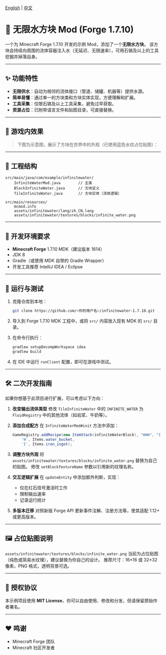 [English](READMEen.md) | [中文](README.md)

# 🌊 无限水方块 Mod (Forge 1.7.10)

一个为 Minecraft Forge 1.7.10 开发的示例 Mod，添加了一个**无限水方块**。
该方块会持续向周围的流体容器注入水（无延迟、无限速率），可用石镐及以上的工具挖掘并掉落自身。

-----

## ✨ 功能特性

- **无限供水**：自动为相邻的流体接口（管道、储罐、机器等）提供水源。
- **简单易懂**：通过单一的方块类和方块实体实现，方便理解和扩展。
- **工具采集**：仅限石镐及以上工具采集，避免过早获取。
- **资源占位**：已附带语言文件和贴图目录，可直接替换。

-----

## 📸 游戏内效果

> 下图为示意图，展示了方块在世界中的外观（已使用蓝色水纹占位贴图）：

-----

## 📂 工程结构

```
src/main/java/com/example/infinitewater/
    InfiniteWaterMod.java        // 主类
    BlockInfiniteWater.java      // 方块定义
    TileInfiniteWater.java       // 方块实体（流体逻辑）

src/main/resources/
    mcmod.info
    assets/infinitewater/lang/zh_CN.lang
    assets/infinitewater/textures/blocks/infinite_water.png
```

-----

## 🔧 开发环境要求

- **Minecraft Forge** 1.7.10 MDK（建议版本 1614）
- JDK 8
- Gradle（或使用 MDK 自带的 Gradle Wrapper）
- 开发工具推荐 IntelliJ IDEA / Eclipse

-----

## 🚀 运行与测试

1.  克隆仓库到本地：

    ```bash
    git clone https://github.com/<你的用户名>/infinitewater-1.7.10.git
    ```

2.  导入到 Forge 1.7.10 MDK 工程中，或将 `src/` 内容放入现有 MDK 的 `src/` 目录。

3.  在命令行执行：

    ```bash
    gradlew setupDecompWorkspace idea
    gradlew build
    ```

4.  在 IDE 中运行 `runClient` 配置，即可在游戏中测试。

-----

## 🛠 二次开发指南

如果你想基于此项目进行扩展，可以考虑以下方向：

1.  **改变输出流体类型**
    修改 `TileInfiniteWater` 中的 `INFINITE_WATER` 为 `FluidRegistry` 中的其他流体（如岩浆、牛奶等）。

2.  **添加合成配方**
    在 `InfiniteWaterMod#init` 方法中添加：

    ```java
    GameRegistry.addRecipe(new ItemStack(infiniteWaterBlock), "WWW", "III", "III",
        'W', Items.water_bucket,
        'I', Items.iron_ingot);
    ```

3.  **调整方块外观**
    将 `assets/infinitewater/textures/blocks/infinite_water.png` 替换为自己的贴图。
    修改 `setBlockTextureName` 参数以引用新的纹理名称。

4.  **交互逻辑扩展**
    在 `updateEntity` 中添加额外判断，实现：

    * 仅在红石信号激活时工作
    * 限制输出速率
    * 记录运行统计

5.  **多版本迁移**
    对照新版 Forge API 更新事件注解、注册方法等，使其适配 1.12+ 或更高版本。

-----

## 🖼 占位贴图说明

`assets/infinitewater/textures/blocks/infinite_water.png` 当前为占位贴图（纯色或简易水纹理），建议替换为你自己的设计。 推荐尺寸：16×16 或 32×32 像素，PNG 格式，透明背景可选。

-----

## 📜 授权协议

本示例项目使用 **MIT License**，你可以自由使用、修改和分发，但请保留原始作者署名。

-----

## ❤️ 鸣谢

* Minecraft Forge 团队
* Minecraft 社区开发者
